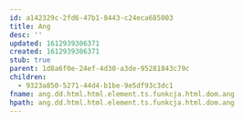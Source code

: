 ```yaml
---
id: a142329c-2fd6-47b1-8443-c24eca685003
title: Ang
desc: ''
updated: 1612939306371
created: 1612939306371
stub: true
parent: 1d8a6f0e-24ef-4d30-a3de-95281843c79c
children:
  - 9323a850-5271-44d4-b1be-9e5df93c3dc1
fname: ang.dd.html.html.element.ts.funkcja.html.dom.ang
hpath: ang.dd.html.html.element.ts.funkcja.html.dom.ang
---
```



